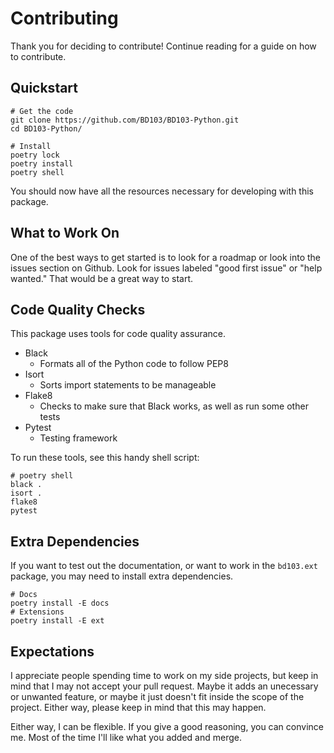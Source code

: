 # Contributing

Thank you for deciding to contribute! Continue reading for a guide on how to contribute.

## Quickstart

```shell
# Get the code
git clone https://github.com/BD103/BD103-Python.git
cd BD103-Python/

# Install
poetry lock
poetry install
poetry shell
```

You should now have all the resources necessary for developing with this package.

## What to Work On

One of the best ways to get started is to look for a roadmap or look into the issues section on Github. Look for issues labeled "good first issue" or "help wanted." That would be a great way to start.

## Code Quality Checks

This package uses tools for code quality assurance.

- Black
  - Formats all of the Python code to follow PEP8
- Isort
  - Sorts import statements to be manageable
- Flake8
  - Checks to make sure that Black works, as well as run some other tests
- Pytest
  - Testing framework

To run these tools, see this handy shell script:

```shell
# poetry shell
black .
isort .
flake8
pytest
```

## Extra Dependencies

If you want to test out the documentation, or want to work in the `bd103.ext` package, you may need to install extra dependencies.

```shell
# Docs
poetry install -E docs
# Extensions
poetry install -E ext
```

## Expectations

I appreciate people spending time to work on my side projects, but keep in mind that I may not accept your pull request. Maybe it adds an unecessary or unwanted feature, or maybe it just doesn't fit inside the scope of the project. Either way, please keep in mind that this may happen.

Either way, I can be flexible. If you give a good reasoning, you can convince me. Most of the time I'll like what you added and merge.
